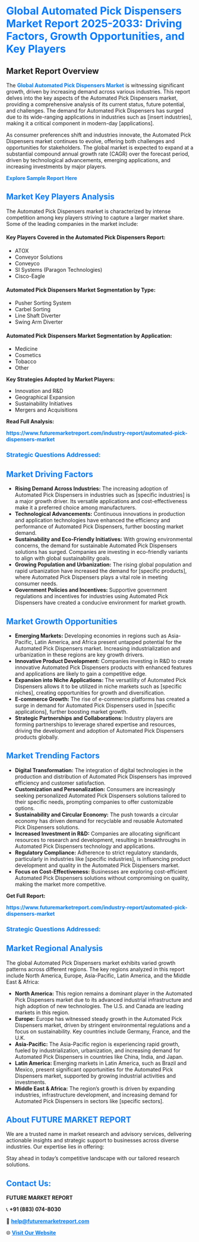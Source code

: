 <h1 style="color: #007BFF;">Global Automated Pick Dispensers Market Report 2025-2033: Driving Factors, Growth Opportunities, and Key Players</h1>

<section id="overview">
<h2>Market Report Overview</h2>
<p>The <a href="https://www.futuremarketreport.com/industry-report/automated-pick-dispensers-market" style="color: #007BFF; text-decoration: none;"><strong>Global Automated Pick Dispensers Market</strong></a> is witnessing significant growth, driven by increasing demand across various industries. This report delves into the key aspects of the Automated Pick Dispensers market, providing a comprehensive analysis of its current status, future potential, and challenges. The demand for Automated Pick Dispensers has surged due to its wide-ranging applications in industries such as [insert industries], making it a critical component in modern-day [applications].</p>
<p>As consumer preferences shift and industries innovate, the Automated Pick Dispensers market continues to evolve, offering both challenges and opportunities for stakeholders. The global market is expected to expand at a substantial compound annual growth rate (CAGR) over the forecast period, driven by technological advancements, emerging applications, and increasing investments by major players.</p>
</section>

<section id="overview">
<p><a href="https://www.futuremarketreport.com/request-sample/reportId=86633" style="color: #007BFF; text-decoration: none;"><strong>Explore Sample Report Here</strong></a></p>
</section>

<section id="key-players">
<h2 style="color: #007BFF;">Market Key Players Analysis</h2>
<p>The Automated Pick Dispensers market is characterized by intense competition among key players striving to capture a larger market share. Some of the leading companies in the market include:</p>
<h4>Key Players Covered in the Automated Pick Dispensers Report:</h4>
<ul><li>ATOX</li><li>Conveyor Solutions</li><li>Conveyco</li><li>SI Systems (Paragon Technologies)</li><li>Cisco-Eagle</li></ul>
<h4>Automated Pick Dispensers Market Segmentation by Type:</h4>
<ul><li>Pusher Sorting System</li><li>Carbel Sorting</li><li>Line Shaft Diverter</li><li>Swing Arm Diverter</li></ul>

<h4>Automated Pick Dispensers Market Segmentation by Application:</h4>
<ul><li>Medicine</li><li>Cosmetics</li><li>Tobacco</li><li>Other</li></ul>
<p><strong>Key Strategies Adopted by Market Players:</strong></p>
<ul>
<li>Innovation and R&D</li>
<li>Geographical Expansion</li>
<li>Sustainability Initiatives</li>
<li>Mergers and Acquisitions</li>
</ul>
</section>

<section>
<p><strong>Read Full Analysis: </strong></p><a href="https://www.futuremarketreport.com/industry-report/automated-pick-dispensers-market" style="color: #007BFF; text-decoration: none;"><strong>https://www.futuremarketreport.com/industry-report/automated-pick-dispensers-market</strong></a>
<h3 style="color: #007BFF;">Strategic Questions Addressed:</h3>
</section>

<section id="driving-factors">
<h2 style="color: #007BFF;">Market Driving Factors</h2>
<ul>
<li><strong>Rising Demand Across Industries:</strong> The increasing adoption of Automated Pick Dispensers in industries such as [specific industries] is a major growth driver. Its versatile applications and cost-effectiveness make it a preferred choice among manufacturers.</li>
<li><strong>Technological Advancements:</strong> Continuous innovations in production and application technologies have enhanced the efficiency and performance of Automated Pick Dispensers, further boosting market demand.</li>
<li><strong>Sustainability and Eco-Friendly Initiatives:</strong> With growing environmental concerns, the demand for sustainable Automated Pick Dispensers solutions has surged. Companies are investing in eco-friendly variants to align with global sustainability goals.</li>
<li><strong>Growing Population and Urbanization:</strong> The rising global population and rapid urbanization have increased the demand for [specific products], where Automated Pick Dispensers plays a vital role in meeting consumer needs.</li>
<li><strong>Government Policies and Incentives:</strong> Supportive government regulations and incentives for industries using Automated Pick Dispensers have created a conducive environment for market growth.</li>
</ul>
</section>

<section id="growth-opportunities">
<h2 style="color: #007BFF;">Market Growth Opportunities</h2>
<ul>
<li><strong>Emerging Markets:</strong> Developing economies in regions such as Asia-Pacific, Latin America, and Africa present untapped potential for the Automated Pick Dispensers market. Increasing industrialization and urbanization in these regions are key growth drivers.</li>
<li><strong>Innovative Product Development:</strong> Companies investing in R&D to create innovative Automated Pick Dispensers products with enhanced features and applications are likely to gain a competitive edge.</li>
<li><strong>Expansion into Niche Applications:</strong> The versatility of Automated Pick Dispensers allows it to be utilized in niche markets such as [specific niches], creating opportunities for growth and diversification.</li>
<li><strong>E-commerce Growth:</strong> The rise of e-commerce platforms has created a surge in demand for Automated Pick Dispensers used in [specific applications], further boosting market growth.</li>
<li><strong>Strategic Partnerships and Collaborations:</strong> Industry players are forming partnerships to leverage shared expertise and resources, driving the development and adoption of Automated Pick Dispensers products globally.</li>
</ul>
</section>

<section id="trending-factors">
<h2 style="color: #007BFF;">Market Trending Factors</h2>
<ul>
<li><strong>Digital Transformation:</strong> The integration of digital technologies in the production and distribution of Automated Pick Dispensers has improved efficiency and customer satisfaction.</li>
<li><strong>Customization and Personalization:</strong> Consumers are increasingly seeking personalized Automated Pick Dispensers solutions tailored to their specific needs, prompting companies to offer customizable options.</li>
<li><strong>Sustainability and Circular Economy:</strong> The push towards a circular economy has driven demand for recyclable and reusable Automated Pick Dispensers solutions.</li>
<li><strong>Increased Investment in R&D:</strong> Companies are allocating significant resources to research and development, resulting in breakthroughs in Automated Pick Dispensers technology and applications.</li>
<li><strong>Regulatory Compliance:</strong> Adherence to strict regulatory standards, particularly in industries like [specific industries], is influencing product development and quality in the Automated Pick Dispensers market.</li>
<li><strong>Focus on Cost-Effectiveness:</strong> Businesses are exploring cost-efficient Automated Pick Dispensers solutions without compromising on quality, making the market more competitive.</li>
</ul>
</section>

<section>
<p><strong>Get Full Report: </strong></p><a href="https://www.futuremarketreport.com/industry-report/automated-pick-dispensers-market" style="color: #007BFF; text-decoration: none;"><strong>https://www.futuremarketreport.com/industry-report/automated-pick-dispensers-market</strong></a>
<h3 style="color: #007BFF;">Strategic Questions Addressed:</h3>
</section>


<section id="regional-analysis">
<h2 style="color: #007BFF;">Market Regional Analysis</h2>
<p>The global Automated Pick Dispensers market exhibits varied growth patterns across different regions. The key regions analyzed in this report include North America, Europe, Asia-Pacific, Latin America, and the Middle East & Africa:</p>
<ul>
<li><strong>North America:</strong> This region remains a dominant player in the Automated Pick Dispensers market due to its advanced industrial infrastructure and high adoption of new technologies. The U.S. and Canada are leading markets in this region.</li>
<li><strong>Europe:</strong> Europe has witnessed steady growth in the Automated Pick Dispensers market, driven by stringent environmental regulations and a focus on sustainability. Key countries include Germany, France, and the U.K.</li>
<li><strong>Asia-Pacific:</strong> The Asia-Pacific region is experiencing rapid growth, fueled by industrialization, urbanization, and increasing demand for Automated Pick Dispensers in countries like China, India, and Japan.</li>
<li><strong>Latin America:</strong> Emerging markets in Latin America, such as Brazil and Mexico, present significant opportunities for the Automated Pick Dispensers market, supported by growing industrial activities and investments.</li>
<li><strong>Middle East & Africa:</strong> The region’s growth is driven by expanding industries, infrastructure development, and increasing demand for Automated Pick Dispensers in sectors like [specific sectors].</li>
</ul>
</section>

<footer>
<h2 style="color: #007BFF;">About FUTURE MARKET REPORT</h2>
<p>We are a trusted name in market research and advisory services, delivering actionable insights and strategic support to businesses across diverse industries. Our expertise lies in offering:</p>

<p>Stay ahead in today’s competitive landscape with our tailored research solutions.</p>

<h2 style="color: #007BFF;">Contact Us:</h2>
<p><strong>FUTURE MARKET REPORT</strong></p>
<p>📞 <strong>+91 (883) 074-8030</strong></p>
<p>📧 <strong><a href="mailto:help@futuremarketreport.com" style="color: #007BFF;">help@futuremarketreport.com</a></strong></p>
<p>🌐 <strong><a href="https://www.futuremarketreport.com/" style="color: #007BFF;">Visit Our Website</a></strong></p>
</footer>